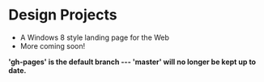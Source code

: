 Design Projects
==============

* A Windows 8 style landing page for the Web
* More coming soon!

**'gh-pages' is the default branch --- 'master' will no longer be kept up to date.**
